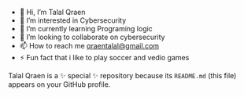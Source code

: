 - 👋 Hi, I’m Talal Qraen
- 👀 I’m interested in Cybersecurity 
- 🌱 I’m currently learning Programing logic
- 💞️ I’m looking to collaborate on cybersecurity
- 📫 How to reach me qraentalal@gmail.com
- ⚡ Fun fact that i  like to play soccer and vedio games

Talal Qraen is a ✨ special ✨ repository because its `README.md` (this file) appears on your GitHub profile. 
